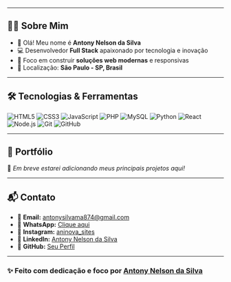 
---

## 🧑‍💻 Sobre Mim
- 👋 Olá! Meu nome é **Antony Nelson da Silva**  
- 💻 Desenvolvedor **Full Stack** apaixonado por tecnologia e inovação  
- 🎯 Foco em construir **soluções web modernas** e responsivas  
- 📍 Localização: **São Paulo - SP, Brasil**  

---

## 🛠️ Tecnologias & Ferramentas

![HTML5](https://img.shields.io/badge/-HTML5-E34F26?style=flat&logo=html5&logoColor=white)
![CSS3](https://img.shields.io/badge/-CSS3-1572B6?style=flat&logo=css3&logoColor=white)
![JavaScript](https://img.shields.io/badge/-JavaScript-F7DF1E?style=flat&logo=javascript&logoColor=black)
![PHP](https://img.shields.io/badge/-PHP-777BB4?style=flat&logo=php&logoColor=white)
![MySQL](https://img.shields.io/badge/-MySQL-4479A1?style=flat&logo=mysql&logoColor=white)
![Python](https://img.shields.io/badge/-Python-3776AB?style=flat&logo=python&logoColor=white)
![React](https://img.shields.io/badge/-React-61DAFB?style=flat&logo=react&logoColor=black)
![Node.js](https://img.shields.io/badge/-Node.js-339933?style=flat&logo=nodedotjs&logoColor=white)
![Git](https://img.shields.io/badge/-Git-F05032?style=flat&logo=git&logoColor=white)
![GitHub](https://img.shields.io/badge/-GitHub-181717?style=flat&logo=github&logoColor=white)

---

## 📂 Portfólio

🚧 *Em breve estarei adicionando meus principais projetos aqui!*  

---

## 📬 Contato

- 📧 **Email:** antonysilvama874@gmail.com  
- 📱 **WhatsApp:** [Clique aqui](https://wa.me/5511968111733)  
- 📸 **Instagram:** [aninova_sites](https://www.instagram.com/aninova_sites/#)  
- 💼 **LinkedIn:** [Antony Nelson da Silva](https://www.linkedin.com/in/antony-nelson-da-silva-4b8a56315)  
- 🐙 **GitHub:** [Seu Perfil](https://github.com/)  

---

### ✨ Feito com dedicação e foco por [Antony Nelson da Silva](https://github.com/)
